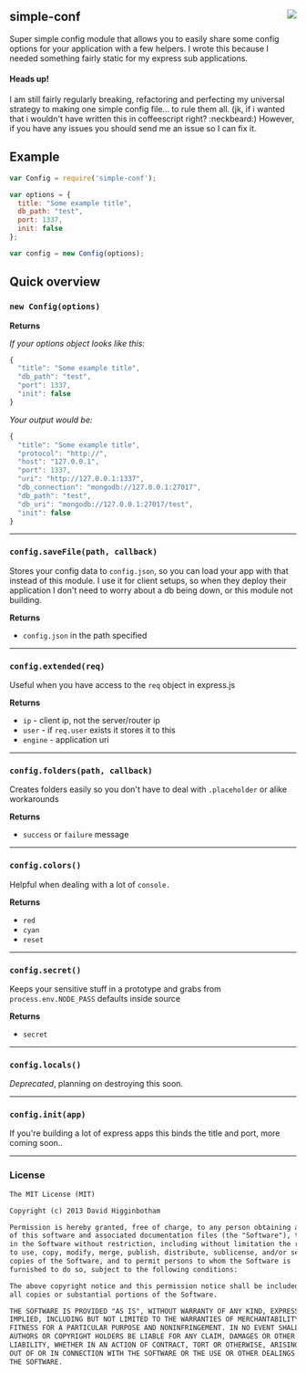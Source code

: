 ## simple-conf <img src="https://drone.io/github.com/dhigginbotham/simple-conf/status.png" align="right" />
Super simple config module that allows you to easily share some config options for your application with a few helpers. I wrote this because I needed something fairly static for my express sub applications.

#### Heads up!
I am still fairly regularly breaking, refactoring and perfecting my universal strategy to making one simple config file... to rule them all. (jk, if i wanted that i wouldn't have written this in coffeescript right? :neckbeard:) However, if you have any issues you should send me an issue so I can fix it.

## Example

```js
var Config = require('simple-conf');

var options = {
  title: "Some example title",
  db_path: "test",
  port: 1337,
  init: false
};

var config = new Config(options);
```

## Quick overview

### `new Config(options)`
**Returns**

*If your options object looks like this:*

```js
{
  "title": "Some example title",
  "db_path": "test",
  "port": 1337,
  "init": false
}
```

*Your output would be:*

```js
{
  "title": "Some example title",
  "protocol": "http://",
  "host": "127.0.0.1",
  "port": 1337,
  "uri": "http://127.0.0.1:1337",
  "db_connection": "mongodb://127.0.0.1:27017",
  "db_path": "test",
  "db_uri": "mongodb://127.0.0.1:27017/test",
  "init": false
}
```

----

### `config.saveFile(path, callback)`
Stores your config data to `config.json`, so you can load your app with that instead of this module. I use it for client setups, so when they deploy their application I don't need to worry about a db being down, or this module not building.

**Returns**

- `config.json` in the path specified

----

### `config.extended(req)`
Useful when you have access to the `req` object in express.js

**Returns**

- `ip` - client ip, not the server/router ip
- `user` - if `req.user` exists it stores it to this
- `engine` - application uri

----

### `config.folders(path, callback)`
Creates folders easily so you don't have to deal with `.placeholder` or alike workarounds

**Returns** 

- `success` or `failure` message

----

### `config.colors()`
Helpful when dealing with a lot of `console.`

**Returns**
- `red`
- `cyan`
- `reset`

----

### `config.secret()`
Keeps your sensitive stuff in a prototype and grabs from `process.env.NODE_PASS` defaults inside source

**Returns**

- `secret`

----

### `config.locals()`
*Deprecated*, planning on destroying this soon.

----

### `config.init(app)`
If you're building a lot of express apps this binds the title and port, more coming soon..

----

### License

```md
The MIT License (MIT)

Copyright (c) 2013 David Higginbotham 

Permission is hereby granted, free of charge, to any person obtaining a copy
of this software and associated documentation files (the "Software"), to deal
in the Software without restriction, including without limitation the rights
to use, copy, modify, merge, publish, distribute, sublicense, and/or sell
copies of the Software, and to permit persons to whom the Software is
furnished to do so, subject to the following conditions:

The above copyright notice and this permission notice shall be included in
all copies or substantial portions of the Software.

THE SOFTWARE IS PROVIDED "AS IS", WITHOUT WARRANTY OF ANY KIND, EXPRESS OR
IMPLIED, INCLUDING BUT NOT LIMITED TO THE WARRANTIES OF MERCHANTABILITY,
FITNESS FOR A PARTICULAR PURPOSE AND NONINFRINGEMENT. IN NO EVENT SHALL THE
AUTHORS OR COPYRIGHT HOLDERS BE LIABLE FOR ANY CLAIM, DAMAGES OR OTHER
LIABILITY, WHETHER IN AN ACTION OF CONTRACT, TORT OR OTHERWISE, ARISING FROM,
OUT OF OR IN CONNECTION WITH THE SOFTWARE OR THE USE OR OTHER DEALINGS IN
THE SOFTWARE.
```
